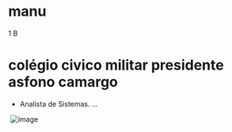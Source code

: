 # manu
1 B
# colégio civico militar presidente asfono camargo
* Analista de Sistemas. ...
  
![]() ![image](https://github.com/malusvv/manu/assets/145038379/a77b10e3-082a-4539-b32b-f765e0dc23f3)
